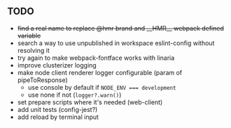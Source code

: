 ## TODO

- ~~find a real name to replace @hmr brand and \_\_HMR\_\_ webpack defined variable~~
- search a way to use unpublished in workspace eslint-config without resolving it
- try again to make webpack-fontface works with linaria
- improve clusterizer logging
- make node client renderer logger configurable (param of pipeToResponse)
  - use console by default if `NODE_ENV === development`
  - use none if not (`logger?.warn()`)
- set prepare scripts where it's needed (web-client)
- add unit tests (config-jest?)
- add reload by terminal input